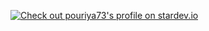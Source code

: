 [![Check out pouriya73's profile on stardev.io](https://stardev.io/developers/pouriya73/badge/languages/locality.svg)](https://stardev.io/developers/pouriya73)
